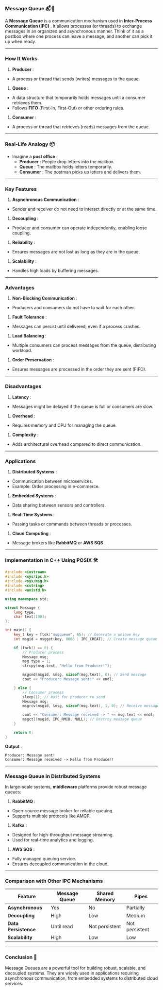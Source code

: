 ### **Message Queue** 📬💬

A **Message Queue** is a communication mechanism used in  **Inter-Process Communication (IPC)** . It allows processes (or threads) to exchange messages in an organized and asynchronous manner. Think of it as a postbox where one process can leave a message, and another can pick it up when ready.

---

### **How It Works**

1. **Producer** :

* A process or thread that sends (writes) messages to the queue.

1. **Queue** :

* A data structure that temporarily holds messages until a consumer retrieves them.
* Follows **FIFO** (First-In, First-Out) or other ordering rules.

1. **Consumer** :

* A process or thread that retrieves (reads) messages from the queue.

---

### **Real-Life Analogy** 📦

* Imagine a  **post office** :
  * **Producer** : People drop letters into the mailbox.
  * **Queue** : The mailbox holds letters temporarily.
  * **Consumer** : The postman picks up letters and delivers them.

---

### **Key Features**

1. **Asynchronous Communication** :

* Sender and receiver do not need to interact directly or at the same time.

1. **Decoupling** :

* Producer and consumer can operate independently, enabling loose coupling.

1. **Reliability** :

* Ensures messages are not lost as long as they are in the queue.

1. **Scalability** :

* Handles high loads by buffering messages.

---

### **Advantages**

1. **Non-Blocking Communication** :

* Producers and consumers do not have to wait for each other.

1. **Fault Tolerance** :

* Messages can persist until delivered, even if a process crashes.

1. **Load Balancing** :

* Multiple consumers can process messages from the queue, distributing workload.

1. **Order Preservation** :

* Ensures messages are processed in the order they are sent (FIFO).

---

### **Disadvantages**

1. **Latency** :

* Messages might be delayed if the queue is full or consumers are slow.

1. **Overhead** :

* Requires memory and CPU for managing the queue.

1. **Complexity** :

* Adds architectural overhead compared to direct communication.

---

### **Applications**

1. **Distributed Systems** :

* Communication between microservices.
* Example: Order processing in e-commerce.

1. **Embedded Systems** :

* Data sharing between sensors and controllers.

1. **Real-Time Systems** :

* Passing tasks or commands between threads or processes.

1. **Cloud Computing** :

* Message brokers like **RabbitMQ** or  **AWS SQS** .

---

### **Implementation in C++ Using POSIX** 🛠️

```cpp
#include <iostream>
#include <sys/ipc.h>
#include <sys/msg.h>
#include <cstring>
#include <unistd.h>

using namespace std;

struct Message {
    long type;
    char text[100];
};

int main() {
    key_t key = ftok("msgqueue", 65); // Generate a unique key
    int msgid = msgget(key, 0666 | IPC_CREAT); // Create message queue

    if (fork() == 0) {
        // Producer process
        Message msg;
        msg.type = 1;
        strcpy(msg.text, "Hello from Producer!");

        msgsnd(msgid, &msg, sizeof(msg.text), 0); // Send message
        cout << "Producer: Message sent!" << endl;

    } else {
        // Consumer process
        sleep(1); // Wait for producer to send
        Message msg;
        msgrcv(msgid, &msg, sizeof(msg.text), 1, 0); // Receive message

        cout << "Consumer: Message received -> " << msg.text << endl;
        msgctl(msgid, IPC_RMID, NULL); // Destroy message queue
    }

    return 0;
}
```

 **Output** :

```
Producer: Message sent!
Consumer: Message received -> Hello from Producer!
```

---

### **Message Queue in Distributed Systems**

In large-scale systems, **middleware** platforms provide robust message queues:

1. **RabbitMQ** :

* Open-source message broker for reliable queuing.
* Supports multiple protocols like AMQP.

1. **Kafka** :

* Designed for high-throughput message streaming.
* Used for real-time analytics and logging.

1. **AWS SQS** :

* Fully managed queuing service.
* Ensures decoupled communication in the cloud.

---

### **Comparison with Other IPC Mechanisms**

| Feature                    | Message Queue | Shared Memory  | Pipes          |
| -------------------------- | ------------- | -------------- | -------------- |
| **Asynchronous**     | Yes           | No             | Partially      |
| **Decoupling**       | High          | Low            | Medium         |
| **Data Persistence** | Until read    | Not persistent | Not persistent |
| **Scalability**      | High          | Low            | Low            |

---

### **Conclusion** 🎯

Message Queues are a powerful tool for building robust, scalable, and decoupled systems. They are widely used in applications requiring asynchronous communication, from embedded systems to distributed cloud services.
